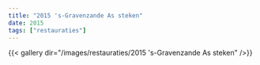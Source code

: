 ```yaml
---
title: "2015 's-Gravenzande As steken"
date: 2015
tags: ["restauraties"]
---
```


{{< gallery dir="/images/restauraties/2015 's-Gravenzande As steken" />}}
